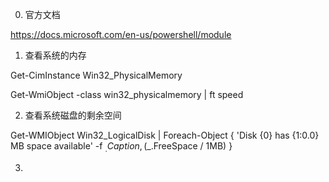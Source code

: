 0. 官方文档

https://docs.microsoft.com/en-us/powershell/module

1. 查看系统的内存

Get-CimInstance Win32_PhysicalMemory

Get-WmiObject -class win32_physicalmemory | ft speed

2. 查看系统磁盘的剩余空间

Get-WMIObject Win32_LogicalDisk | Foreach-Object { 'Disk {0} has {1:0.0} MB space available' -f
$_.Caption, ($_.FreeSpace / 1MB) }

3.